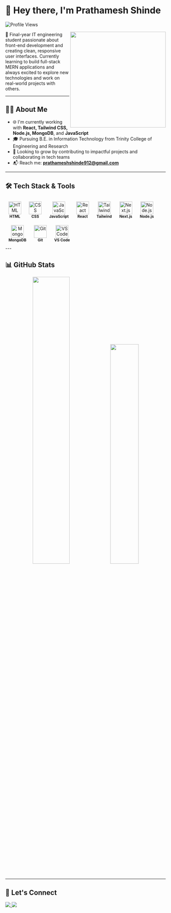 # 👋 Hey there, I'm Prathamesh Shinde

![Profile Views](https://komarev.com/ghpvc/?username=PrathameshRSH26&label=Profile%20views&color=0e75b6&style=flat-square)

<img align="right" src="https://media.giphy.com/media/qgQUggAC3Pfv687qPC/giphy.gif" width="300" />

🚀 Final-year IT engineering student passionate about front-end development and creating clean, responsive user interfaces. Currently learning to build full-stack MERN applications and always excited to explore new technologies and work on real-world projects with others.

---

## 🧑‍💻 About Me

- 🌐 I'm currently working with **React, Tailwind CSS, Node.js, MongoDB**, and **JavaScript**
- 🎓 Pursuing B.E. in Information Technology from Trinity College of Engineering and Research
- 💼 Looking to grow by contributing to impactful projects and collaborating in tech teams
- 📬 Reach me: **prathameshshinde912@gmail.com**

---

## 🛠️ Tech Stack & Tools
<div align="left"> <div style="display: inline-block; text-align: center; margin: 10px;"> <img src="https://cdn.jsdelivr.net/gh/devicons/devicon/icons/html5/html5-original.svg" width="40" height="40" alt="HTML" /> <div><sub><b>HTML</b></sub></div> </div> <div style="display: inline-block; text-align: center; margin: 10px;"> <img src="https://cdn.jsdelivr.net/gh/devicons/devicon/icons/css3/css3-original.svg" width="40" height="40" alt="CSS" /> <div><sub><b>CSS</b></sub></div> </div> <div style="display: inline-block; text-align: center; margin: 10px;"> <img src="https://cdn.jsdelivr.net/gh/devicons/devicon/icons/javascript/javascript-original.svg" width="40" height="40" alt="JavaScript" /> <div><sub><b>JavaScript</b></sub></div> </div> <div style="display: inline-block; text-align: center; margin: 10px;"> <img src="https://cdn.jsdelivr.net/gh/devicons/devicon/icons/react/react-original.svg" width="40" height="40" alt="React" /> <div><sub><b>React</b></sub></div> </div> <div style="display: inline-block; text-align: center; margin: 10px;"> <img src="https://www.vectorlogo.zone/logos/tailwindcss/tailwindcss-icon.svg" width="40" height="40" alt="Tailwind CSS" /> <div><sub><b>Tailwind</b></sub></div> </div> <div style="display: inline-block; text-align: center; margin: 10px;"> <img src="https://cdn.jsdelivr.net/gh/devicons/devicon/icons/nextjs/nextjs-original.svg" width="40" height="40" alt="Next.js" /> <div><sub><b>Next.js</b></sub></div> </div> <div style="display: inline-block; text-align: center; margin: 10px;"> <img src="https://cdn.jsdelivr.net/gh/devicons/devicon/icons/nodejs/nodejs-original.svg" width="40" height="40" alt="Node.js" /> <div><sub><b>Node.js</b></sub></div> </div> <div style="display: inline-block; text-align: center; margin: 10px;"> <img src="https://cdn.jsdelivr.net/gh/devicons/devicon/icons/mongodb/mongodb-original.svg" width="40" height="40" alt="MongoDB" /> <div><sub><b>MongoDB</b></sub></div> </div> <div style="display: inline-block; text-align: center; margin: 10px;"> <img src="https://cdn.jsdelivr.net/gh/devicons/devicon/icons/git/git-original.svg" width="40" height="40" alt="Git" /> <div><sub><b>Git</b></sub></div> </div> <div style="display: inline-block; text-align: center; margin: 10px;"> <img src="https://cdn.jsdelivr.net/gh/devicons/devicon/icons/vscode/vscode-original.svg" width="40" height="40" alt="VS Code" /> <div><sub><b>VS Code</b></sub></div> </div> </div>
---

## 📊 GitHub Stats

<div align="center">
  <img src="https://github-readme-stats.vercel.app/api?username=PrathameshRSH26&show_icons=true&theme=github_dark&count_private=true&hide_border=true" width="48%"/>
  <img src="https://github-readme-stats.vercel.app/api/top-langs/?username=PrathameshRSH26&layout=compact&theme=github_dark&hide_border=true" width="42%"/>
</div>

---

## 🔗 Let's Connect

<p align="left">
  <a href="https://linkedin.com/in/prathameshshinde2604" target="_blank">
    <img src="https://img.shields.io/badge/LinkedIn-Connect-blue?style=for-the-badge&logo=linkedin&logoColor=white" />
  </a>
  <a href="mailto:prathameshshinde912@gmail.com">
    <img src="https://img.shields.io/badge/Gmail-Email-red?style=for-the-badge&logo=gmail&logoColor=white" />
  </a>
</p>
